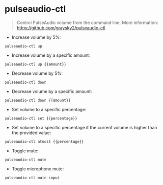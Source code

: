 # pulseaudio-ctl

> Control PulseAudio volume from the command line.
> More information: <https://github.com/graysky2/pulseaudio-ctl>.

- Increase volume by 5%:

`pulseaudio-ctl up`

- Increase volume by a specific amount:

`pulseaudio-ctl up {{amount}}`

- Decrease volume by 5%:

`pulseaudio-ctl down`

- Decrease volume by a specific amount:

`pulseaudio-ctl down {{amount}}`

- Set volume to a specific percentage:

`pulseaudio-ctl set {{percentage}}`

- Set volume to a specific percentage if the current volume is higher than the provided value:

`pulseaudio-ctl atmost {{percentage}}`

- Toggle mute:

`pulseaudio-ctl mute`

- Toggle microphone mute:

`pulseaudio-ctl mute-input`
